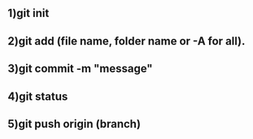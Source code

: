 ## 1)git init
## 2)git add (file name, folder name or -A for all).
## 3)git commit -m "message"
## 4)git status
## 5)git push origin (branch)
